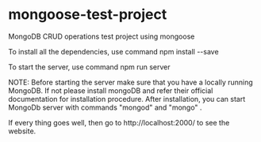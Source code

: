 # mongoose-test-project
MongoDB CRUD operations test project using mongoose

To install all the dependencies, use command
    npm install --save
 
To start the server, use command
    npm run server

NOTE:  Before starting the server make sure that you have a locally running MongoDB. If not please install mongoDB and refer their official documentation for installation procedure. After installation, you can start MongoDb server with commands "mongod" and "mongo" .

If every thing goes well, then go to http://localhost:2000/ to see the website.
